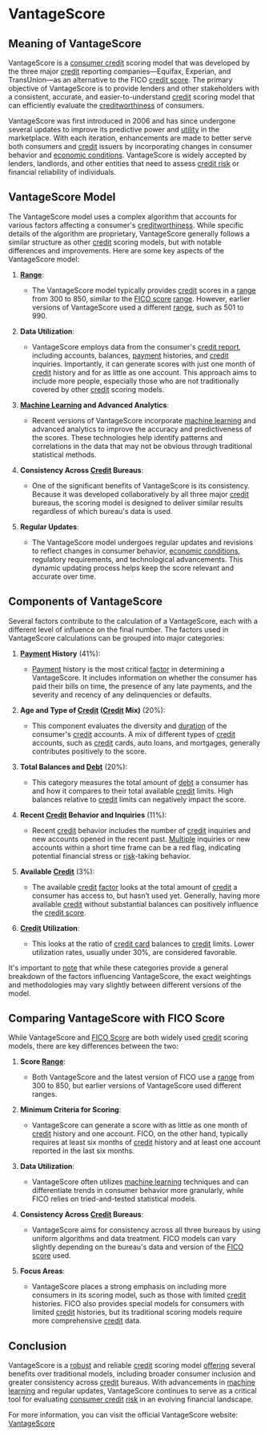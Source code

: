 # VantageScore

## Meaning of VantageScore

VantageScore is a [consumer credit](../c/consumer_credit.md) scoring model that was developed by the three major [credit](../c/credit.md) reporting companies—Equifax, Experian, and TransUnion—as an alternative to the FICO [credit score](../c/credit_score.md). The primary objective of VantageScore is to provide lenders and other stakeholders with a consistent, accurate, and easier-to-understand [credit](../c/credit.md) scoring model that can efficiently evaluate the [creditworthiness](../c/creditworthiness.md) of consumers.

VantageScore was first introduced in 2006 and has since undergone several updates to improve its predictive power and [utility](../u/utility.md) in the marketplace. With each iteration, enhancements are made to better serve both consumers and [credit](../c/credit.md) issuers by incorporating changes in consumer behavior and [economic conditions](../e/economic_conditions.md). VantageScore is widely accepted by lenders, landlords, and other entities that need to assess [credit risk](../c/credit_risk.md) or financial reliability of individuals.

## VantageScore Model

The VantageScore model uses a complex algorithm that accounts for various factors affecting a consumer's [creditworthiness](../c/creditworthiness.md). While specific details of the algorithm are proprietary, VantageScore generally follows a similar structure as other [credit](../c/credit.md) scoring models, but with notable differences and improvements. Here are some key aspects of the VantageScore model:

1. **[Range](../r/range.md)**:
   - The VantageScore model typically provides [credit](../c/credit.md) scores in a [range](../r/range.md) from 300 to 850, similar to the [FICO score](../f/fico_score.md) [range](../r/range.md). However, earlier versions of VantageScore used a different [range](../r/range.md), such as 501 to 990.

2. **Data Utilization**:
   - VantageScore employs data from the consumer's [credit report](../c/credit_report.md), including accounts, balances, [payment](../p/payment.md) histories, and [credit](../c/credit.md) inquiries. Importantly, it can generate scores with just one month of [credit](../c/credit.md) history and for as little as one account. This approach aims to include more people, especially those who are not traditionally covered by other [credit](../c/credit.md) scoring models.

3. **[Machine Learning](../m/machine_learning.md) and Advanced Analytics**:
   - Recent versions of VantageScore incorporate [machine learning](../m/machine_learning.md) and advanced analytics to improve the accuracy and predictiveness of the scores. These technologies help identify patterns and correlations in the data that may not be obvious through traditional statistical methods.

4. **Consistency Across [Credit](../c/credit.md) Bureaus**:
   - One of the significant benefits of VantageScore is its consistency. Because it was developed collaboratively by all three major [credit](../c/credit.md) bureaus, the scoring model is designed to deliver similar results regardless of which bureau's data is used.

5. **Regular Updates**:
   - The VantageScore model undergoes regular updates and revisions to reflect changes in consumer behavior, [economic conditions](../e/economic_conditions.md), regulatory requirements, and technological advancements. This dynamic updating process helps keep the score relevant and accurate over time.

## Components of VantageScore

Several factors contribute to the calculation of a VantageScore, each with a different level of influence on the final number. The factors used in VantageScore calculations can be grouped into major categories:

1. **[Payment](../p/payment.md) History** (41%):
   - [Payment](../p/payment.md) history is the most critical [factor](../f/factor.md) in determining a VantageScore. It includes information on whether the consumer has paid their bills on time, the presence of any late payments, and the severity and recency of any delinquencies or defaults.

2. **Age and Type of [Credit](../c/credit.md) ([Credit](../c/credit.md) Mix)** (20%):
   - This component evaluates the diversity and [duration](../d/duration.md) of the consumer's [credit](../c/credit.md) accounts. A mix of different types of [credit](../c/credit.md) accounts, such as [credit](../c/credit.md) cards, auto loans, and mortgages, generally contributes positively to the score.

3. **Total Balances and [Debt](../d/debt.md)** (20%):
   - This category measures the total amount of [debt](../d/debt.md) a consumer has and how it compares to their total available [credit](../c/credit.md) limits. High balances relative to [credit](../c/credit.md) limits can negatively impact the score.

4. **Recent [Credit](../c/credit.md) Behavior and Inquiries** (11%):
   - Recent [credit](../c/credit.md) behavior includes the number of [credit](../c/credit.md) inquiries and new accounts opened in the recent past. [Multiple](../m/multiple.md) inquiries or new accounts within a short time frame can be a red flag, indicating potential financial stress or [risk](../r/risk.md)-taking behavior.

5. **Available [Credit](../c/credit.md)** (3%):
   - The available [credit](../c/credit.md) [factor](../f/factor.md) looks at the total amount of [credit](../c/credit.md) a consumer has access to, but hasn’t used yet. Generally, having more available [credit](../c/credit.md) without substantial balances can positively influence the [credit score](../c/credit_score.md).

6. **[Credit](../c/credit.md) Utilization**: 
   - This looks at the ratio of [credit card](../c/credit_card.md) balances to [credit](../c/credit.md) limits. Lower utilization rates, usually under 30%, are considered favorable.

It's important to [note](../n/note.md) that while these categories provide a general breakdown of the factors influencing VantageScore, the exact weightings and methodologies may vary slightly between different versions of the model.

## Comparing VantageScore with FICO Score

While VantageScore and [FICO Score](../f/fico_score.md) are both widely used [credit](../c/credit.md) scoring models, there are key differences between the two:

1. **Score [Range](../r/range.md)**:
   - Both VantageScore and the latest version of FICO use a [range](../r/range.md) from 300 to 850, but earlier versions of VantageScore used different ranges.

2. **Minimum Criteria for Scoring**:
   - VantageScore can generate a score with as little as one month of [credit](../c/credit.md) history and one account. FICO, on the other hand, typically requires at least six months of [credit](../c/credit.md) history and at least one account reported in the last six months.

3. **Data Utilization**:
   - VantageScore often utilizes [machine learning](../m/machine_learning.md) techniques and can differentiate trends in consumer behavior more granularly, while FICO relies on tried-and-tested statistical models.

4. **Consistency Across [Credit](../c/credit.md) Bureaus**:
   - VantageScore aims for consistency across all three bureaus by using uniform algorithms and data treatment. FICO models can vary slightly depending on the bureau's data and version of the [FICO score](../f/fico_score.md) used.

5. **Focus Areas**:
   - VantageScore places a strong emphasis on including more consumers in its scoring model, such as those with limited [credit](../c/credit.md) histories. FICO also provides special models for consumers with limited [credit](../c/credit.md) histories, but its traditional scoring models require more comprehensive [credit](../c/credit.md) data.

## Conclusion

VantageScore is a [robust](../r/robust.md) and reliable [credit](../c/credit.md) scoring model [offering](../o/offering.md) several benefits over traditional models, including broader consumer inclusion and greater consistency across [credit](../c/credit.md) bureaus. With advancements in [machine learning](../m/machine_learning.md) and regular updates, VantageScore continues to serve as a critical tool for evaluating [consumer credit](../c/consumer_credit.md) [risk](../r/risk.md) in an evolving financial landscape.

For more information, you can visit the official VantageScore website: [VantageScore](https://vantagescore.com)